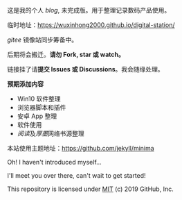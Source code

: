 这是我的个人 *blog*, 未完成版。用于整理记录数码产品使用。

临时地址：https://wuxinhong2000.github.io/digital-station/

*gitee* 镜像站同步筹备中。

后期将会搬迁。**请勿 Fork, star 或 watch。**

链接挂了请**提交 Issues 或 Discussions**。我会随缘处理。

**预期添加内容**
+ Win10 软件整理
+ 浏览器脚本和插件
+ 安卓 App 整理
+ 软件使用
+ *阅读*及*厚墨*网络书源整理

本站使用主题地址：https://github.com/jekyll/minima

Oh! I haven't introduced myself...

I'll meet you over there, can't wait to get started!

This repository is licensed under [MIT](../LICENSE) (c) 2019 GitHub, Inc.
